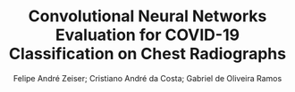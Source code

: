 ---
paperId: 32
author: Felipe André Zeiser; Cristiano André da Costa; Gabriel de Oliveira Ramos
publicationauthor: Zeiser, F. A. et al.
title: Convolutional Neural Networks Evaluation for COVID-19 Classification on Chest Radiographs
pdf: paper_32.pdf
poster: poster_32.png
pitch: https://slideslive.com/38962859/convolutional-neural-networks-evaluation-for-covid19-classification-on-chest-radiographs?ref=account-folder-87716-folders
type: Oral
topic: Applications
category: Extended Abstract
link: https://doi.org/10.52591/lxai2021072418
conference: icml
year: 2021
tags: icml-2021
location: Virtual
---
